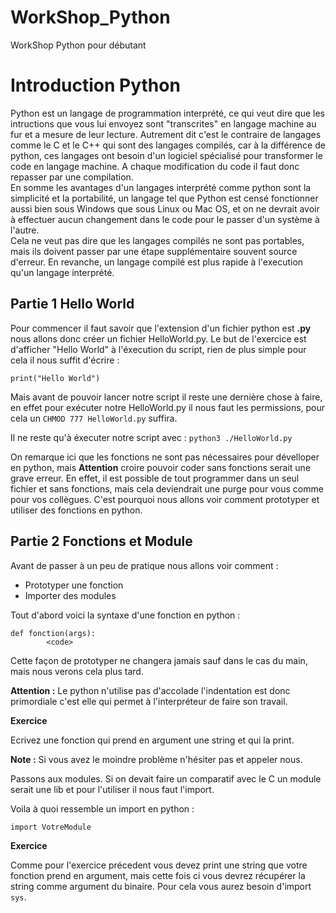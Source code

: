 # WorkShop_Python

WorkShop Python pour débutant

# Introduction Python

Python est un langage de programmation interprété, ce qui veut dire que les intructions que vous lui envoyez sont "transcrites" en langage machine au fur et a mesure de leur lecture.
Autrement dit c'est le contraire de langages comme le C et le C++ qui sont des langages compilés, car à la différence de python, ces langages ont besoin d'un logiciel spécialisé pour transformer le code en langage machine. A chaque modification du code il faut donc repasser par une compilation.  
En somme les avantages d'un langages interprété comme python sont la simplicité et la portabilité, un langage tel que Python est censé fonctionner aussi bien sous Windows que sous Linux ou Mac OS, et on ne devrait avoir à effectuer aucun changement dans le code pour le passer d'un système à l'autre.  
Cela ne veut pas dire que les langages compilés ne sont pas portables, mais ils doivent passer par une étape supplémentaire souvent source d'erreur. En revanche, un langage compilé est plus rapide à l'execution qu'un langage interprété.


## Partie 1 Hello World

Pour commencer il faut savoir que l'extension d'un fichier python est __.py__ nous allons donc créer un fichier HelloWorld.py. Le but de l'exercice est d'afficher "Hello World" à l'éxecution du script, rien de plus simple pour cela il nous suffit d'écrire :

`print("Hello World")`

Mais avant de pouvoir lancer notre script il reste une dernière chose à faire, en effet pour exécuter notre HelloWorld.py il nous faut les permissions, pour cela un `CHMOD 777 HelloWorld.py` suffira.

Il ne reste qu'à éxecuter notre script avec : `python3 ./HelloWorld.py`

On remarque ici que les fonctions ne sont pas nécessaires pour dévelloper en python, mais __Attention__ croire pouvoir coder sans fonctions serait une grave erreur. En effet, il est possible de tout programmer dans un seul fichier et sans fonctions, mais cela deviendrait une purge pour vous comme pour vos collègues. C'est pourquoi nous allons voir comment prototyper et utiliser des fonctions en python.

## Partie 2 Fonctions et Module

Avant de passer à un peu de pratique nous allons voir comment :
* Prototyper une fonction
* Importer des modules

Tout d'abord voici la syntaxe d'une fonction en python :
```
def fonction(args):
        <code>
```

Cette façon de prototyper ne changera jamais sauf dans le cas du main, mais nous verons cela plus tard.

__Attention :__ Le python n'utilise pas d'accolade l'indentation est donc primordiale c'est elle qui permet à l'interpréteur de faire son travail.


__Exercice__

Ecrivez une fonction qui prend en argument une string et qui la print.

__Note :__ Si vous avez le moindre problème n'hésiter pas et appeler nous.

Passons aux modules. Si on devait faire un comparatif avec le C un module serait une lib et pour l'utiliser il nous faut l'import.

Voila à quoi ressemble un import en python :
```
import VotreModule
```

__Exercice__

Comme pour l'exercice précedent vous devez print une string que votre fonction prend en argument, mais cette fois ci vous devrez récupérer la string comme argument du binaire. Pour cela vous aurez besoin d'import `sys`.